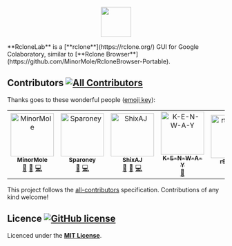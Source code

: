 <p align="center">
  <img height="70" src="https://minormole.github.io/RcloneLab/img/title_rclonelab.png">
</p>
**RcloneLab** is a [**rclone**](https://rclone.org/) GUI for Google Colaboratory, similar to [**Rclone Browser**](https://github.com/MinorMole/RcloneBrowser-Portable).

## Contributors [![All Contributors](https://img.shields.io/badge/all_contributors-7-orange.svg?style=flat-square)](#contributors)

Thanks goes to these wonderful people ([emoji key](https://allcontributors.org/docs/en/emoji-key)):

<!-- ALL-CONTRIBUTORS-LIST:START - Do not remove or modify this section -->
<!-- prettier-ignore -->
<table>
  <tr>
    <td align="center"><a href="https://github.com/MinorMole"><img src="https://avatars1.githubusercontent.com/u/11065194?v=4" width="100px;" alt="MinorMole"/><br /><sub><b>MinorMole</b></sub></a><br /><a href="#projectManagement-MinorMole" title="Project Management">📆</a> <a href="#maintenance-MinorMole" title="Maintenance">🚧</a> <a href="https://github.com/MinorMole/RcloneLab/commits?author=MinorMole" title="Code">💻</a></td>
    <td align="center"><a href="https://github.com/Sparoney"><img src="https://avatars1.githubusercontent.com/u/38852913?v=4" width="100px;" alt="Sparoney"/><br /><sub><b>Sparoney</b></sub></a><br /><a href="#ideas-Sparoney" title="Ideas, Planning, & Feedback">🤔</a> <a href="https://github.com/MinorMole/RcloneLab/commits?author=Sparoney" title="Code">💻</a></td>
    <td align="center"><a href="https://github.com/ShixAJ"><img src="https://avatars1.githubusercontent.com/u/37572790?v=4" width="100px;" alt="ShixAJ"/><br /><sub><b>ShixAJ</b></sub></a><br /><a href="#ideas-ShixAJ" title="Ideas, Planning, & Feedback">🤔</a> <a href="https://github.com/MinorMole/RcloneLab/issues?q=author%3AShixAJ" title="Bug reports">🐛</a> <a href="https://github.com/MinorMole/RcloneLab/commits?author=ShixAJ" title="Code">💻</a></td>
    <td align="center"><a href="https://github.com/K-E-N-W-A-Y"><img src="https://avatars1.githubusercontent.com/u/25846872?v=4" width="100px;" alt="K-E-N-W-A-Y"/><br /><sub><b>K-E-N-W-A-Y</b></sub></a><br /><a href="https://github.com/MinorMole/RcloneLab/issues?q=author%3AK-E-N-W-A-Y" title="Bug reports">🐛</a></td>
    <td align="center"><a href="https://github.com/r9isgod8"><img src="https://avatars1.githubusercontent.com/u/9054411?v=4" width="100px;" alt="r9isgod8"/><br /><sub><b>r9isgod8</b></sub></a><br /><a href="#ideas-r9isgod8" title="Ideas, Planning, & Feedback">🤔</a></td>
    <td align="center"><a href="https://github.com/Xazmah"><img src="https://avatars2.githubusercontent.com/u/40501994?v=4" width="100px;" alt="Xazmah"/><br /><sub><b>Xazmah</b></sub></a><br /><a href="#userTesting-Xazmah" title="User Testing">📓</a></td>
    <td align="center"><a href="https://github.com/gamesmews"><img src="https://avatars0.githubusercontent.com/u/8480926?v=4" width="100px;" alt="Wolverlone"/><br /><sub><b>Wolverlone</b></sub></a><br /><a href="https://github.com/MinorMole/RcloneLab/issues?q=author%3Agamesmews" title="Bug reports">🐛</a> <a href="https://github.com/MinorMole/RcloneLab/commits?author=gamesmews" title="Code">💻</a></td>
  </tr>
</table>

<!-- ALL-CONTRIBUTORS-LIST:END -->

This project follows the [all-contributors](https://github.com/all-contributors/all-contributors) specification. Contributions of any kind welcome!

## Licence [![GitHub license](https://img.shields.io/github/license/MinorMole/RcloneLab.svg)](https://github.com/Bilibox/RcloneLab/blob/master/LICENSE)

Licenced under the [**MIT License**](https://github.com/Bilibox/RcloneLab/blob/master/LICENSE).
